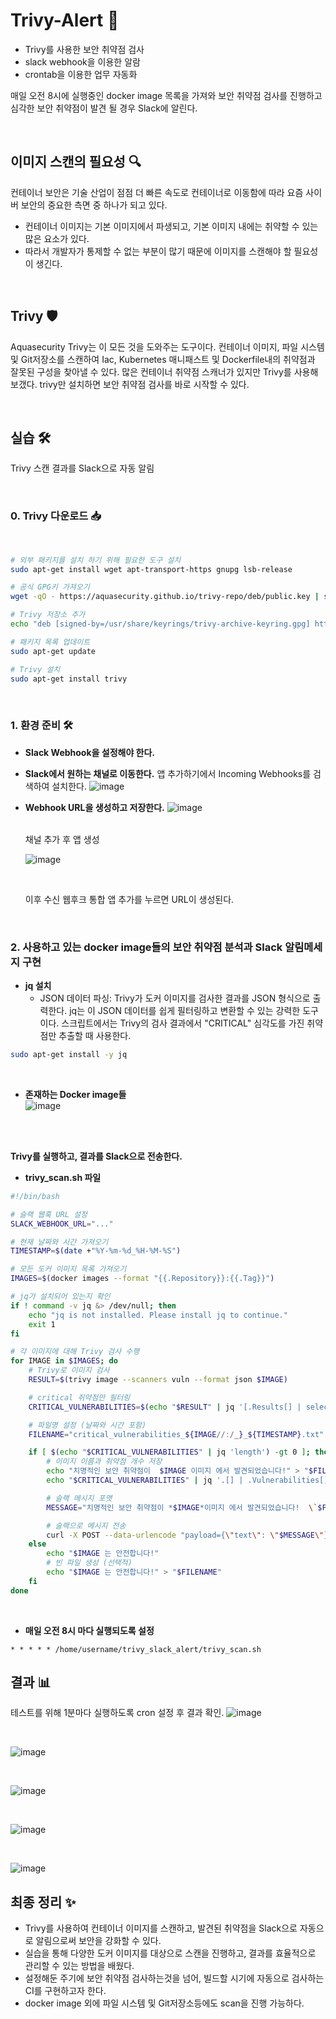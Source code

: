 
# Trivy-Alert 🚀
- Trivy를 사용한 보안 취약점 검사
- slack webhook을 이용한 알람
- crontab을 이용한 업무 자동화

매일 오전 8시에 실행중인 docker image 목록을 가져와 보안 취약점 검사를 진행하고 심각한 보안 취약점이 발견 될 경우 Slack에 알린다. 

<br>

## 이미지 스캔의 필요성 🔍
컨테이너 보안은 기술 산업이 점점 더 빠른 속도로 컨테이너로 이동함에 따라 요즘 사이버 보안의 중요한 측면 중 하나가 되고 있다.
- 컨테이너 이미지는 기본 이미지에서 파생되고, 기본 이미지 내에는 취약할 수 있는 많은 요소가 있다.
- 따라서 개발자가 통제할 수 없는 부분이 많기 때문에 이미지를 스캔해야 할 필요성이 생긴다.

<br>

## Trivy 🛡️
Aquasecurity Trivy는 이 모든 것을 도와주는 도구이다.
컨테이너 이미지, 파일 시스템 및 Git저장소를 스캔하여 Iac, Kubernetes 매니패스트 및 Dockerfile내의 취약점과 잘못된 구성을 찾아낼 수 있다.
많은 컨테이너 취약점 스캐너가 있지만 Trivy를 사용해 보갰다.
trivy만 설치하면 보안 취약점 검사를 바로 시작할 수 있다.

<br>

## 실습 🛠️
Trivy 스캔 결과를 Slack으로 자동 알림

<br>

### 0. Trivy 다운로드 📥

<br>

```bash
# 외부 패키지를 설치 하기 위해 필요한 도구 설치
sudo apt-get install wget apt-transport-https gnupg lsb-release

# 공식 GPG키 가져오기
wget -qO - https://aquasecurity.github.io/trivy-repo/deb/public.key | sudo gpg --dearmor -o /usr/share/keyrings/trivy-archive-keyring.gpg

# Trivy 저장소 추가
echo "deb [signed-by=/usr/share/keyrings/trivy-archive-keyring.gpg] https://aquasecurity.github.io/trivy-repo/deb $(lsb_release -sc) main" | sudo tee /etc/apt/sources.list.d/trivy.list

# 패키지 목록 업데이트
sudo apt-get update

# Trivy 설치
sudo apt-get install trivy
```

<br>

### 1. 환경 준비 🛠️
- **Slack Webhook을 설정해야 한다.**

- **Slack에서 원하는 채널로 이동한다.**
    앱 추가하기에서 Incoming Webhooks를 검색하여 설치한다.
    ![image](https://github.com/user-attachments/assets/bc48e369-f499-4a32-95e8-48fe58f2eb69)
  <br>

- **Webhook URL을 생성하고 저장한다.**
    ![image](https://github.com/user-attachments/assets/125ce9c1-4a33-42e8-97df-97164d9ad27f)
  
    <br>
    채널 추가 후 앱 생성
    
    ![image](https://github.com/user-attachments/assets/14e9360a-44ec-47fa-857b-8d328c84f97f)
    
    <br>
    
    이후 수신 웹후크 통합 앱 추가를 누르면 URL이 생성된다.
  
    <br>
### 2. 사용하고 있는 docker image들의 보안 취약점 분석과 Slack 알림메세지 구현

- **jq 설치**
  - JSON 데이터 파싱: Trivy가 도커 이미지를 검사한 결과를 JSON 형식으로 출력한다. jq는 이 JSON 데이터를 쉽게 필터링하고 변환할 수 있는 강력한 도구이다.
    스크립트에서는 Trivy의 검사 결과에서 "CRITICAL" 심각도를 가진 취약점만 추출할 때 사용한다.
    
```bash
sudo apt-get install -y jq
```

<br>

- **존재하는 Docker image들**
  <br>
![image](https://github.com/user-attachments/assets/7bb946fc-a51d-4683-a65e-4ffee4987593)
<br>

<br>

  **Trivy를 실행하고, 결과를 Slack으로 전송한다.**
- **trivy_scan.sh 파일**
```bash
#!/bin/bash

# 슬랙 웹훅 URL 설정
SLACK_WEBHOOK_URL="..."

# 현재 날짜와 시간 가져오기
TIMESTAMP=$(date +"%Y-%m-%d_%H-%M-%S")

# 모든 도커 이미지 목록 가져오기
IMAGES=$(docker images --format "{{.Repository}}:{{.Tag}}")

# jq가 설치되어 있는지 확인
if ! command -v jq &> /dev/null; then
    echo "jq is not installed. Please install jq to continue."
    exit 1
fi

# 각 이미지에 대해 Trivy 검사 수행
for IMAGE in $IMAGES; do
    # Trivy로 이미지 검사
    RESULT=$(trivy image --scanners vuln --format json $IMAGE)

    # critical 취약점만 필터링
    CRITICAL_VULNERABILITIES=$(echo "$RESULT" | jq '[.Results[] | select(.Vulnerabilities[]? | .Severity == "CRITICAL")]')

    # 파일명 설정 (날짜와 시간 포함)
    FILENAME="critical_vulnerabilities_${IMAGE//:/_}_${TIMESTAMP}.txt"

    if [ $(echo "$CRITICAL_VULNERABILITIES" | jq 'length') -gt 0 ]; then
        # 이미지 이름과 취약점 개수 저장
        echo "치명적인 보안 취약점이  $IMAGE 이미지 에서 발견되었습니다!" > "$FILENAME"
        echo "$CRITICAL_VULNERABILITIES" | jq '.[] | .Vulnerabilities[] | {PkgName: .PkgName, InstalledVersion: .InstalledVersion, FixedVersion: .FixedVersion, Severity: .Severity, Title: .Title}' >> "$FILENAME"

        # 슬랙 메시지 포맷
        MESSAGE="치명적인 보안 취약점이 *$IMAGE*이미지 에서 발견되었습니다!  \`$FILENAME\` 파일을 확인해주세요!!"

        # 슬랙으로 메시지 전송
        curl -X POST --data-urlencode "payload={\"text\": \"$MESSAGE\"}" $SLACK_WEBHOOK_URL
    else
        echo "$IMAGE 는 안전합니다!"
        # 빈 파일 생성 (선택적)
        echo "$IMAGE 는 안전합니다!" > "$FILENAME"
    fi
done
```

<br>

- **매일 오전 8시 마다 실행되도록 설정**
```
* * * * * /home/username/trivy_slack_alert/trivy_scan.sh
```


## 결과 📊

테스트를 위해 1분마다 실행하도록 cron 설정 후 결과 확인.
![image](https://github.com/user-attachments/assets/142a6db5-1d52-4ebe-ab3d-a74ffefdb02c)

<br>

![image](https://github.com/user-attachments/assets/76e4a102-9f2b-4b11-b7dd-71d342ad1c0f)

<br>

![image](https://github.com/user-attachments/assets/41b3b4a4-5a42-4251-b833-e5b0181b300c)

<br>

![image](https://github.com/user-attachments/assets/bb1e9cac-1455-426f-b464-09b0955a6ef8)

<br>

![image](https://github.com/user-attachments/assets/4a8c832b-86da-4f61-bb60-c36a1eb0e537)



## 최종 정리 ✨
- Trivy를 사용하여 컨테이너 이미지를 스캔하고, 발견된 취약점을 Slack으로 자동으로 알림으로써 보안을 강화할 수 있다.
- 실습을 통해 다양한 도커 이미지를 대상으로 스캔을 진행하고, 결과를 효율적으로 관리할 수 있는 방법을 배웠다.
- 설정해둔 주기에 보안 취약점 검사하는것을 넘어, 빌드할 시기에 자동으로 검사하는 CI를 구현하고자 한다.
- docker image 외에 파일 시스템 및 Git저장소등에도 scan을 진행 가능하다.
